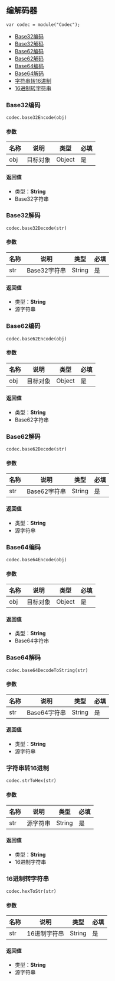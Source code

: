 ## 编解码器
`
var codec = module("Codec");
`

- [Base32编码](#Base32编码)
- [Base32解码](#Base32解码)
- [Base62编码](#Base62编码)
- [Base62解码](#Base62解码)
- [Base64编码](#Base62编码)
- [Base64解码](#Base62解码)
- [字符串转16进制](#字符串转16进制)
- [16进制转字符串](#16进制转字符串)

### Base32编码
`codec.base32Encode(obj)`

#### 参数

| 名称  | 说明    | 类型     | 必填  |
|-----|-------|--------|-----|
| obj | 目标对象  | Object | 是   |

#### 返回值
- 类型：**String**
- Base32字符串

### Base32解码
`codec.base32Decode(str)`

#### 参数

| 名称  | 说明        | 类型     | 必填  |
|-----|-----------|--------|-----|
| str | Base32字符串 | String | 是   |

#### 返回值
- 类型：**String**
- 源字符串

### Base62编码
`codec.base62Encode(obj)`

#### 参数

| 名称  | 说明    | 类型     | 必填  |
|-----|-------|--------|-----|
| obj | 目标对象  | Object | 是   |

#### 返回值
- 类型：**String**
- Base62字符串

### Base62解码
`codec.base62Decode(str)`

#### 参数

| 名称  | 说明        | 类型     | 必填  |
|-----|-----------|--------|-----|
| str | Base62字符串 | String | 是   |

#### 返回值
- 类型：**String**
- 源字符串

### Base64编码
`codec.base64Encode(obj)`

#### 参数

| 名称  | 说明    | 类型     | 必填  |
|-----|-------|--------|-----|
| obj | 目标对象  | Object | 是   |

#### 返回值
- 类型：**String**
- Base64字符串

### Base64解码
`codec.base64DecodeToString(str)`

#### 参数

| 名称  | 说明        | 类型     | 必填  |
|-----|-----------|--------|-----|
| str | Base64字符串 | String | 是   |

#### 返回值
- 类型：**String**
- 源字符串

### 字符串转16进制
`codec.strToHex(str)`

#### 参数

| 名称  | 说明   | 类型     | 必填  |
|-----|------|--------|-----|
| str | 源字符串 | String | 是   |

#### 返回值
- 类型：**String**
- 16进制字符串

### 16进制转字符串
`codec.hexToStr(str)`

#### 参数

| 名称  | 说明      | 类型     | 必填  |
|-----|---------|--------|-----|
| str | 16进制字符串 | String | 是   |

#### 返回值
- 类型：**String**
- 源字符串